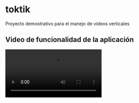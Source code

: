 # toktik

Proyecto demostrativo para el manejo de videos verticales

## Video de funcionalidad de la aplicación

![Pantalla principal](https://github.com/mat-m9/toktik/blob/main/app_screen_record/screen_record.mp4)
